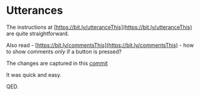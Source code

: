 <!-- title: Comments added! -->
# Utterances

The instructions at [https://bit.ly/utteranceThis](https://bit.ly/utteranceThis) are quite straightforward. 

Also read - [https://bit.ly/commentsThis](https://bit.ly/commentsThis) - how to show comments _only_ if a button is pressed?

The changes are captured in this [commit](https://github.com/kgashok/makesite/commit/b6383f7ab8ebe3bde2d46b83802bf63c4b66021b)

It was quick and easy. 

QED.

